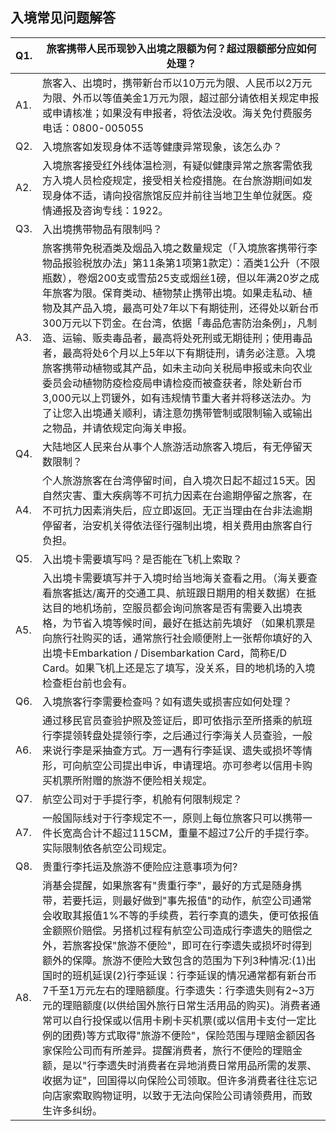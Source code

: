 ## 入境常见问题解答

| Q1\.  | 旅客携带人民币现钞入出境之限额为何？超过限额部分应如何处理？                                                                                                                                                                                                                                                                                                                                                                                                                      |
|-------|-----------------------------------------------------------------------------------------------------------------------------------------------------------------------------------------------------------------------------------------------------------------------------------------------------------------------------------------------------------------------------------------------------------------------------------------------------|
| A1\.  | 旅客入、出境时，携带新台币以10万元为限、人民币以2万元为限、外币以等值美金1万元为限，超过部分请依相关规定申报或申请核准；如果没有申报者，将依法没收。海关免付费服务电话：0800\-005055                                                                                                                                                                                                                                                                                                                                                  |
| Q2\.  | 入境旅客如发现身体不适等健康异常现象，该怎么办？                                                                                                                                                                                                                                                                                                                                                                                                                            |
| A2\.  | 入境旅客接受红外线体温检测，有疑似健康异常之旅客需依我方入境人员检疫规定，接受相关检疫措施。在台旅游期间如发现身体不适，请向投宿旅馆反应并前往当地卫生单位就医。疫情通报及咨询专线：1922。                                                                                                                                                                                                                                                                                                                                                     |
| Q3\.  | 入出境携带物品有限制吗？                                                                                                                                                                                                                                                                                                                                                                                                                                        |
| A3\.  | 旅客携带免税酒类及烟品入境之数量规定（「入境旅客携带行李物品报验税放办法」第11条第1项第1款定）：酒类1公升（不限瓶数），卷烟200支或雪茄25支或烟丝1磅，但以年满20岁之成年旅客为限。保育类动、植物禁止携带出境。如果走私动、植物及其产品入境，最高可处7年以下有期徒刑，还得处以新台币300万元以下罚金。在台湾，依据「毒品危害防治条例」，凡制造、运输、贩卖毒品者，最高将处死刑或无期徒刑；使用毒品者，最高将处6个月以上5年以下有期徒刑，请务必注意。入境旅客携带动植物或其产品，如未主动向关税局申报或未向农业委员会动植物防疫检疫局申请检疫而被查获者，除处新台币3,000元以上罚锾外，如有违规情节重大者并将移送法办。为了让您入出境通关顺利，请注意勿携带管制或限制输入或输出之物品，并请依规定向海关申报。                                                                                    |
| Q4\.  | 大陆地区人民来台从事个人旅游活动旅客入境后，有无停留天数限制？                                                                                                                                                                                                                                                                                                                                                                                                                     |
| A4\.  | 个人旅游旅客在台湾停留时间，自入境次日起不超过15天。因自然灾害、重大疾病等不可抗力因素在台逾期停留之旅客，在不可抗力因素消失后，应立即返回。无正当理由在台非法逾期停留者，治安机关得依法径行强制出境，相关费用由旅客自行负担。                                                                                                                                                                                                                                                                                                                                    |
| Q5\.  | 入出境卡需要填写吗？是否能在飞机上索取？                                                                                                                                                                                                                                                                                                                                                                                                                                |
| A5\.  | 入出境卡需要填写并于入境时给当地海关查看之用。（海关要查看旅客抵达/离开的交通工具、航班跟日期用的相关数据）在抵达目的地机场前，空服员都会询问旅客是否有需要入出境表格，为节省入境等候时间，最好在抵达前先填好 （如果机票是向旅行社购买的话，通常旅行社会顺便附上一张帮你填好的入出境卡Embarkation / Disembarkation Card，简称E/D Card。如果飞机上还是忘了填写，没关系，目的地机场的入境检查柜台前也会有。                                                                                                                                                                                                                          |
| Q6\.  | 入境旅客行李需要检查吗？如有遗失或损害应如何处理？                                                                                                                                                                                                                                                                                                                                                                                                                           |
| A6\.  | 通过移民官员查验护照及签证后，即可依指示至所搭乘的航班行李提领转盘处提领行李，之后通过行李海关人员查验，一般来说行李是采抽查方式。万一遇有行李延误、遗失或损坏等情形，可向航空公司提出申诉，申请理培。亦可参考以信用卡购买机票所附赠的旅游不便险相关规定。                                                                                                                                                                                                                                                                                                                       |
| Q7\.  | 航空公司对于手提行李，机舱有何限制规定？                                                                                                                                                                                                                                                                                                                                                                                                                                |
| A7\.  | 一般国际线对于行李规定不一，原则上每位旅客只可以携带一件长宽高合计不超过115CM，重量不超过7公斤的手提行李。实际限制依各航空公司规定。                                                                                                                                                                                                                                                                                                                                                                               |
| Q8\.  | 贵重行李托运及旅游不便险应注意事项为何?                                                                                                                                                                                                                                                                                                                                                                                                                                |
| A8\.  | 消基会提醒，如果旅客有"贵重行李"，最好的方式是随身携带，若要托运，则最好做到"事先报值"的动作，航空公司通常会收取其报值1%不等的手续费，若行李真的遗失，便可依报值金额照价赔偿。另搭机过程有航空公司造成行李遗失的赔偿之外，若旅客投保"旅游不便险"，即可在行李遗失或损坏时得到额外的保障。旅游不便险大致包含的范围为下列3种情况:\(1\)出国时的班机延误\(2\)行李延误：行李延误的情况通常都有新台币7千至1万元左右的理赔额度。行李遗失：行李遗失则有2~3万元的理赔额度\(以供给国外旅行日常生活用品的购买\)。消费者通常可以自行投保或以信用卡刷卡买机票\(或以信用卡支付一定比例的团费\)等方式取得"旅游不便险"，保险范围与理赔金额因各家保险公司而有所差异。提醒消费者，旅行不便险的理赔金额，是以"行李遗失时消费者在异地消费日常用品所需的发票、收据为证"，回国得以向保险公司领取。但许多消费者往往忘记向店家索取购物证明，以致于无法向保险公司请领费用，而致生许多纠纷。 |
